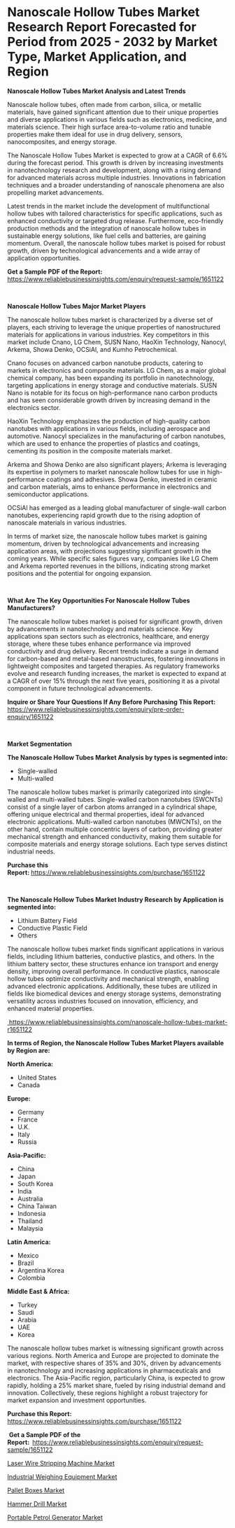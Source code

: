 <p><h1>Nanoscale Hollow Tubes Market Research Report Forecasted for Period from 2025 -  2032 by Market Type, Market Application, and Region</h1></p><p><strong>Nanoscale Hollow Tubes Market Analysis and Latest Trends</strong></p>
<p><p>Nanoscale hollow tubes, often made from carbon, silica, or metallic materials, have gained significant attention due to their unique properties and diverse applications in various fields such as electronics, medicine, and materials science. Their high surface area-to-volume ratio and tunable properties make them ideal for use in drug delivery, sensors, nanocomposites, and energy storage.</p><p>The Nanoscale Hollow Tubes Market is expected to grow at a CAGR of 6.6% during the forecast period. This growth is driven by increasing investments in nanotechnology research and development, along with a rising demand for advanced materials across multiple industries. Innovations in fabrication techniques and a broader understanding of nanoscale phenomena are also propelling market advancements.</p><p>Latest trends in the market include the development of multifunctional hollow tubes with tailored characteristics for specific applications, such as enhanced conductivity or targeted drug release. Furthermore, eco-friendly production methods and the integration of nanoscale hollow tubes in sustainable energy solutions, like fuel cells and batteries, are gaining momentum. Overall, the nanoscale hollow tubes market is poised for robust growth, driven by technological advancements and a wide array of application opportunities.</p></p>
<p><strong>Get a Sample PDF of the Report:&nbsp;</strong> <a href="https://www.reliablebusinessinsights.com/enquiry/request-sample/1651122?utm_campaign=3093&utm_medium=2&utm_source=Github&utm_content=ia&utm_term=23032025&utm_id=nanoscale-hollow-tubes">https://www.reliablebusinessinsights.com/enquiry/request-sample/1651122</a></p>
<p>&nbsp;</p>
<p><strong>Nanoscale Hollow Tubes Major Market Players</strong></p>
<p><p>The nanoscale hollow tubes market is characterized by a diverse set of players, each striving to leverage the unique properties of nanostructured materials for applications in various industries. Key competitors in this market include Cnano, LG Chem, SUSN Nano, HaoXin Technology, Nanocyl, Arkema, Showa Denko, OCSiAl, and Kumho Petrochemical.</p><p>Cnano focuses on advanced carbon nanotube products, catering to markets in electronics and composite materials. LG Chem, as a major global chemical company, has been expanding its portfolio in nanotechnology, targeting applications in energy storage and conductive materials. SUSN Nano is notable for its focus on high-performance nano carbon products and has seen considerable growth driven by increasing demand in the electronics sector. </p><p>HaoXin Technology emphasizes the production of high-quality carbon nanotubes with applications in various fields, including aerospace and automotive. Nanocyl specializes in the manufacturing of carbon nanotubes, which are used to enhance the properties of plastics and coatings, cementing its position in the composite materials market. </p><p>Arkema and Showa Denko are also significant players; Arkema is leveraging its expertise in polymers to market nanoscale hollow tubes for use in high-performance coatings and adhesives. Showa Denko, invested in ceramic and carbon materials, aims to enhance performance in electronics and semiconductor applications. </p><p>OCSiAl has emerged as a leading global manufacturer of single-wall carbon nanotubes, experiencing rapid growth due to the rising adoption of nanoscale materials in various industries. </p><p>In terms of market size, the nanoscale hollow tubes market is gaining momentum, driven by technological advancements and increasing application areas, with projections suggesting significant growth in the coming years. While specific sales figures vary, companies like LG Chem and Arkema reported revenues in the billions, indicating strong market positions and the potential for ongoing expansion.</p></p>
<p>&nbsp;</p>
<p><strong>What Are The Key Opportunities For Nanoscale Hollow Tubes Manufacturers?</strong></p>
<p><p>The nanoscale hollow tubes market is poised for significant growth, driven by advancements in nanotechnology and materials science. Key applications span sectors such as electronics, healthcare, and energy storage, where these tubes enhance performance via improved conductivity and drug delivery. Recent trends indicate a surge in demand for carbon-based and metal-based nanostructures, fostering innovations in lightweight composites and targeted therapies. As regulatory frameworks evolve and research funding increases, the market is expected to expand at a CAGR of over 15% through the next five years, positioning it as a pivotal component in future technological advancements.</p></p>
<p><strong>Inquire or Share Your Questions If Any Before Purchasing This Report:</strong> <a href="https://www.reliablebusinessinsights.com/enquiry/pre-order-enquiry/1651122?utm_campaign=3093&utm_medium=2&utm_source=Github&utm_content=ia&utm_term=23032025&utm_id=nanoscale-hollow-tubes">https://www.reliablebusinessinsights.com/enquiry/pre-order-enquiry/1651122</a></p>
<p>&nbsp;</p>
<p><strong>Market Segmentation</strong></p>
<p><strong>The Nanoscale Hollow Tubes Market Analysis by types is segmented into:</strong></p>
<p><ul><li>Single-walled</li><li>Multi-walled</li></ul></p>
<p><p>The nanoscale hollow tubes market is primarily categorized into single-walled and multi-walled tubes. Single-walled carbon nanotubes (SWCNTs) consist of a single layer of carbon atoms arranged in a cylindrical shape, offering unique electrical and thermal properties, ideal for advanced electronic applications. Multi-walled carbon nanotubes (MWCNTs), on the other hand, contain multiple concentric layers of carbon, providing greater mechanical strength and enhanced conductivity, making them suitable for composite materials and energy storage solutions. Each type serves distinct industrial needs.</p></p>
<p><strong>Purchase this Report:&nbsp;</strong><a href="https://www.reliablebusinessinsights.com/purchase/1651122?utm_campaign=3093&utm_medium=2&utm_source=Github&utm_content=ia&utm_term=23032025&utm_id=nanoscale-hollow-tubes">https://www.reliablebusinessinsights.com/purchase/1651122</a></p>
<p>&nbsp;</p>
<p><strong>The Nanoscale Hollow Tubes Market Industry Research by Application is segmented into:</strong></p>
<p><ul><li>Lithium Battery Field</li><li>Conductive Plastic Field</li><li>Others</li></ul></p>
<p><p>The nanoscale hollow tubes market finds significant applications in various fields, including lithium batteries, conductive plastics, and others. In the lithium battery sector, these structures enhance ion transport and energy density, improving overall performance. In conductive plastics, nanoscale hollow tubes optimize conductivity and mechanical strength, enabling advanced electronic applications. Additionally, these tubes are utilized in fields like biomedical devices and energy storage systems, demonstrating versatility across industries focused on innovation, efficiency, and enhanced material properties.</p></p>
<p><a href="https://www.reliablebusinessinsights.com/nanoscale-hollow-tubes-market-r1651122?utm_campaign=3093&utm_medium=2&utm_source=Github&utm_content=ia&utm_term=23032025&utm_id=nanoscale-hollow-tubes">&nbsp;https://www.reliablebusinessinsights.com/nanoscale-hollow-tubes-market-r1651122</a></p>
<p><strong>In terms of Region, the Nanoscale Hollow Tubes Market Players available by Region are:</strong></p>
<p>
    <p> <strong> North America: </strong>
        <ul>
            <li>United States</li>
            <li>Canada</li>
        </ul>
        </p> 
    <p> <strong> Europe: </strong>
        <ul>
            <li>Germany</li>
            <li>France</li>
            <li>U.K.</li>
            <li>Italy</li>
            <li>Russia</li>
        </ul>
        </p> 
    <p> <strong> Asia-Pacific: </strong>
        <ul>
            <li>China</li>
            <li>Japan</li>
            <li>South Korea</li>
            <li>India</li>
            <li>Australia</li>
            <li>China Taiwan</li>
            <li>Indonesia</li>
            <li>Thailand</li>
            <li>Malaysia</li>
        </ul>
        </p> 
    <p> <strong> Latin America: </strong>
        <ul>
            <li>Mexico</li>
            <li>Brazil</li>
            <li>Argentina Korea</li>
            <li>Colombia</li>
        </ul>
        </p> 
    <p> <strong> Middle East & Africa: </strong>
        <ul>
            <li>Turkey</li>
            <li>Saudi</li>
            <li>Arabia</li>
            <li>UAE</li>
            <li>Korea</li>
        </ul>
    </p>
    </p>
<p><p>The nanoscale hollow tubes market is witnessing significant growth across various regions. North America and Europe are projected to dominate the market, with respective shares of 35% and 30%, driven by advancements in nanotechnology and increasing applications in pharmaceuticals and electronics. The Asia-Pacific region, particularly China, is expected to grow rapidly, holding a 25% market share, fueled by rising industrial demand and innovation. Collectively, these regions highlight a robust trajectory for market expansion and investment opportunities.</p></p>
<p><strong>Purchase this Report: </strong><a href="https://www.reliablebusinessinsights.com/purchase/1651122?utm_campaign=3093&utm_medium=2&utm_source=Github&utm_content=ia&utm_term=23032025&utm_id=nanoscale-hollow-tubes">https://www.reliablebusinessinsights.com/purchase/1651122</a></p>
<p>&nbsp;<strong>Get a Sample PDF of the Report:&nbsp;&nbsp;</strong><a href="https://www.reliablebusinessinsights.com/enquiry/request-sample/1651122?utm_campaign=3093&utm_medium=2&utm_source=Github&utm_content=ia&utm_term=23032025&utm_id=nanoscale-hollow-tubes">https://www.reliablebusinessinsights.com/enquiry/request-sample/1651122</a></p>
<p><strong></strong></p>
<p><p><a href="https://www.linkedin.com/pulse/future-growth-trends-laser-wire-stripping-machine-market-syq5e?utm_campaign=3093&utm_medium=2&utm_source=Github&utm_content=ia&utm_term=23032025&utm_id=nanoscale-hollow-tubes">Laser Wire Stripping Machine Market</a></p><p><a href="https://www.linkedin.com/pulse/transforming-connectivity-exploring-industrial-weighing-khove?utm_campaign=3093&utm_medium=2&utm_source=Github&utm_content=ia&utm_term=23032025&utm_id=nanoscale-hollow-tubes">Industrial Weighing Equipment Market</a></p><p><a href="https://www.linkedin.com/pulse/exploring-growth-opportunities-pallet-boxes-market-expected-v0n2e?utm_campaign=3093&utm_medium=2&utm_source=Github&utm_content=ia&utm_term=23032025&utm_id=nanoscale-hollow-tubes">Pallet Boxes Market</a></p><p><a href="https://www.linkedin.com/pulse/resilient-growth-expected-global-hammer-drill-market-projected-yqwne?utm_campaign=3093&utm_medium=2&utm_source=Github&utm_content=ia&utm_term=23032025&utm_id=nanoscale-hollow-tubes">Hammer Drill Market</a></p><p><a href="https://www.linkedin.com/pulse/insightful-portable-petrol-generator-market-report-swot-analysis-hqxce?utm_campaign=3093&utm_medium=2&utm_source=Github&utm_content=ia&utm_term=23032025&utm_id=nanoscale-hollow-tubes">Portable Petrol Generator Market</a></p></p>